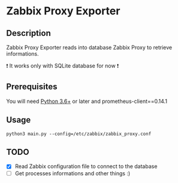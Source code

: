 # Zabbix Proxy Exporter

## Description
Zabbix Proxy Exporter reads into database Zabbix Proxy to retrieve informations.

:exclamation: It works only with SQLite database for now :exclamation:

## Prerequisites
You will need [Python 3.6+](https://www.python.org/) or later and prometheus-client==0.14.1

## Usage
````
python3 main.py --config=/etc/zabbix/zabbix_proxy.conf
````

## TODO
- [x] Read Zabbix configuration file to connect to the database
- [ ] Get processes informations
and other things :)
